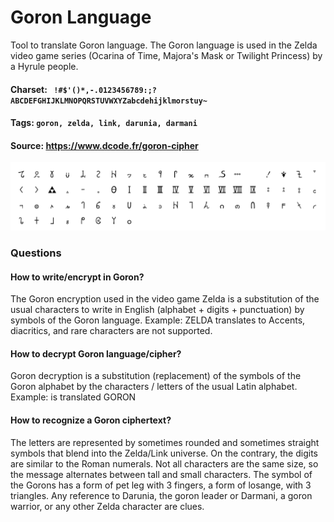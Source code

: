 # Goron Language
Tool to translate Goron language. The Goron language is used in the Zelda video game series (Ocarina of Time, Majora's Mask or Twilight Princess) by a Hyrule people.

#### Charset: ` !#$'()*,-.0123456789:;?ABCDEFGHIJKLMNOPQRSTUVWXYZabcdehijklmorstuy~`

#### Tags: `goron, zelda, link, darunia, darmani`

#### Source: https://www.dcode.fr/goron-cipher

![combined](./combined.png)

### Questions

#### How to write/encrypt in Goron?
The Goron encryption used in the video game Zelda is a substitution of the usual characters to write in English (alphabet + digits + punctuation) by symbols of the Goron language. Example: ZELDA translates to  Accents, diacritics, and rare characters are not supported.

#### How to decrypt Goron language/cipher?
Goron decryption is a substitution (replacement) of the symbols of the Goron alphabet by the characters / letters of the usual Latin alphabet. Example:  is translated GORON

#### How to recognize a Goron ciphertext?
The letters are represented by sometimes rounded and sometimes straight symbols that blend into the Zelda/Link universe. On the contrary, the digits are similar to the Roman numerals. Not all characters are the same size, so the message alternates between tall and small characters. The symbol of the Gorons has a form of pet leg with 3 fingers, a form of losange, with 3 triangles. Any reference to Darunia, the goron leader or Darmani, a goron warrior, or any other Zelda character are clues.

